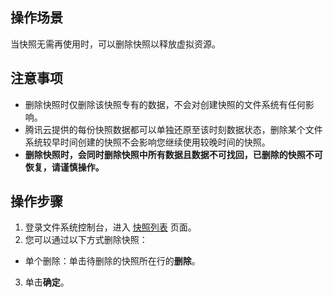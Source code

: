 ## 操作场景

当快照无需再使用时，可以删除快照以释放虚拟资源。


## 注意事项

- 删除快照时仅删除该快照专有的数据，不会对创建快照的文件系统有任何影响。
- 腾讯云提供的每份快照数据都可以单独还原至该时刻数据状态，删除某个文件系统较早时间创建的快照不会影响您继续使用较晚时间的快照。
- **删除快照时，会同时删除快照中所有数据且数据不可找回，已删除的快照不可恢复，请谨慎操作。**



## 操作步骤

1. 登录文件系统控制台，进入 [快照列表](https://console.intl.cloud.tencent.com/cfs/snapshot/list?rid=1) 页面。
2. 您可以通过以下方式删除快照：
 - 单个删除：单击待删除的快照所在行的**删除**。
3. 单击**确定**。



